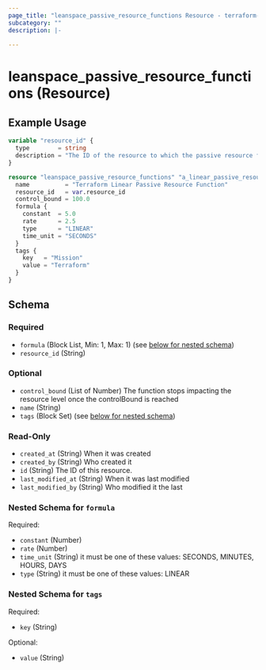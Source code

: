 ```yaml
---
page_title: "leanspace_passive_resource_functions Resource - terraform-provider-leanspace"
subcategory: ""
description: |-
  
---
```


# leanspace_passive_resource_functions (Resource)



## Example Usage

```terraform
variable "resource_id" {
  type        = string
  description = "The ID of the resource to which the passive resource function is attached."
}

resource "leanspace_passive_resource_functions" "a_linear_passive_resource_function" {
  name          = "Terraform Linear Passive Resource Function"
  resource_id   = var.resource_id
  control_bound = 100.0
  formula {
    constant  = 5.0
    rate      = 2.5
    type      = "LINEAR"
    time_unit = "SECONDS"
  }
  tags {
    key   = "Mission"
    value = "Terraform"
  }
}
```

<!-- schema generated by tfplugindocs -->
## Schema

### Required

- `formula` (Block List, Min: 1, Max: 1) (see [below for nested schema](#nestedblock--formula))
- `resource_id` (String)

### Optional

- `control_bound` (List of Number) The function stops impacting the resource level once the controlBound is reached
- `name` (String)
- `tags` (Block Set) (see [below for nested schema](#nestedblock--tags))

### Read-Only

- `created_at` (String) When it was created
- `created_by` (String) Who created it
- `id` (String) The ID of this resource.
- `last_modified_at` (String) When it was last modified
- `last_modified_by` (String) Who modified it the last

<a id="nestedblock--formula"></a>
### Nested Schema for `formula`

Required:

- `constant` (Number)
- `rate` (Number)
- `time_unit` (String) it must be one of these values: SECONDS, MINUTES, HOURS, DAYS
- `type` (String) it must be one of these values: LINEAR


<a id="nestedblock--tags"></a>
### Nested Schema for `tags`

Required:

- `key` (String)

Optional:

- `value` (String)
